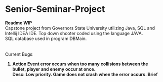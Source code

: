 # Senior-Seminar-Project
<b> Readme WIP </b><br>
Capstone project from Governors State University utilizing Java, SQL and Intellij IDEA IDE.
Top down shooter coded using the language JAVA.<br>
SQL database used in program DBMain. <br>
<br>
<br>
Current Bugs:<br><b>
  1. Action Event error occurs when too many collisions between the bullet, player and enemy occur at once.  <br>
  Desc: Low priority.  Game does not crash when the error occurs.  Brief 
